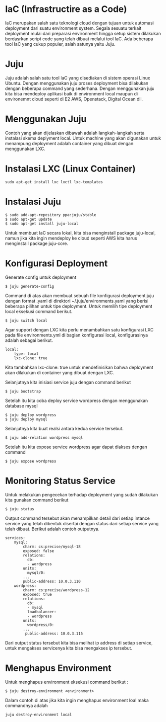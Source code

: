 # IaC (Infrastructire as a Code) #

IaC merupakan salah satu teknologi cloud dengan tujuan untuk automasi deployment dari suatu environment system. Segala sesuatu terkait deployment mulai dari preparasi environment hingga setup sistem dilakukan berdasrkan script code yang telah dibuat melalui tool IaC. Ada beberapa tool IaC yang cukup populer, salah satunya yaitu Juju.

# Juju #

Juju adalah salah satu tool IaC yang disediakan di sistem operasi Linux Ubuntu. Dengan menggunakan juju proses deployment bisa dilakukan dengan beberapa command yang sederhana. Dengan menggunakan juju kita bisa mendeploy aplikasi baik di environment local maupun di environemnt cloud seperti di E2 AWS, Openstack, Digital Ocean dll.

# Menggunakan Juju #

Contoh yang akan dijelaskan dibawah adalah langkah-langkah serta instalasi skema deplyment local. Untuk machine yang akan digunakan untuk menampung deployment adalah container yang dibuat dengan menggunakan LXC.

# Instalasi LXC (Linux Container) #

	sudo apt-get install lxc lxctl lxc-templates

# Instalasi Juju #

	$ sudo add-apt-repository ppa:juju/stable
	$ sudo apt-get update
	$ sudo apt-get install juju-local

Untuk membuat IaC secara lokal, kita bisa menginstall package juju-local, namun jika kita ingin mendeploy ke cloud seperti AWS kita harus menginstall package juju-core.

# Konfigurasi Deployment #

Generate config untuk deployment

	$ juju generate-config

Command di atas akan membuat sebuah file konfigurasi deployment juju dengan format .yaml di direktori ~/.juju/environments.yaml yang berisi beberapa pilihan untuk tipe deployment. Untuk memilih tipe deployment local eksekusi command berikut.

	$ juju switch local

Agar support dengan LXC kita perlu menambahkan satu konfigurasi LXC pada file environments.yml di bagian konfigurasi local, konfigurasinya adalah sebagai berikut.

	local:
    	type: local
    	lxc-clone: true

Kita tambahkan lxc-clone: true untuk mendefinisikan bahwa deployment akan dilakukan di container yang dibuat dengan LXC.

Selanjutnya kita inisiasi service juju dengan command berikut

	$ juju bootstrap

Setelah itu kita coba deploy service wordpress dengan menggunakan database mysql
	
	$ juju deploy wordpress
	$ juju deploy mysql

Selanjutnya kita buat realsi antara kedua service tersebut.

	$ juju add-relation wordpress mysql

Setelah itu kita expose service wordpress agar dapat diakses dengan command

	$ juju expose wordpress

# Monitoring Status Service #

Untuk melakukan pengecekan terhadap deployment yang sudah dilakukan kita gunakan command berikut
	
	$ juju status

Output command tersebut akan menampilkan detail dari setiap intance service yang telah dibentuk disertai dengan status dari setiap service yang telah dibuat. Berikut adalah contoh outputnya.

	services:
  		mysql:
    		charm: cs:precise/mysql-18
		    exposed: false
		    relations:
		      db:
		      - wordpress
		    units:
		      mysql/0:
			...
        	public-address: 10.0.3.110
  		wordpress:
		    charm: cs:precise/wordpress-12
		    exposed: true
		    relations:
		      db:
		      - mysql
		      loadbalancer:
		      - wordpress
		    units:
		      wordpress/0:
			...
		     public-address: 10.0.3.115

Dari output status tersebut kita bisa melihat ip address di setiap service, untuk mengakses servicenya kita bisa mengakses ip tersebut.

# Menghapus Environment #

Untuk menghapus environment eksekusi command berikut :

	$ juju destroy-environment <environment>

Dalam contoh di atas jika kita ingin menghapus environment loal maka commandnya adalah 
	
	juju destroy-environment local

